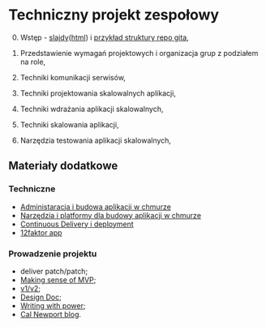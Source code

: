# Techniczny projekt zespołowy

0. Wstęp - [slajdy](00_wstep/index.pdf)([html](00_wstep)) i [przykład struktury repo gita](00_example),

1. Przedstawienie wymagań projektowych i organizacja grup z podziałem na role, 

2. Techniki komunikacji serwisów, 

3. Techniki projektowania skalowalnych aplikacji, 

4. Techniki wdrażania aplikacji skalowalnych, 

5. Techniki skalowania aplikacji, 

6. Narzędzia testowania aplikacji skalowalnych, 


## Materiały dodatkowe

### Techniczne

- [Administaracja i budowa aplikacji w chmurze](https://github.com/wojciech11/se_cloud_app_administration_and_development)
- [Narzędzia i platformy dla budowy aplikacji w chmurze](https://github.com/wojciech11/cloud_dev_tools_and_platforms)
- [Continuous Delivery i deployment ](https://github.com/wojciech11/se_continuous_delivery_and_deployment)
- [12faktor app](https://12factor.net/)

### Prowadzenie projektu

- deliver patch/patch;
- [Making sense of MVP](https://blog.crisp.se/2016/01/25/henrikkniberg/making-sense-of-mvp);
- [v1/v2](https://katemats.com/blog/lean-software-development-build-v1s-and-v2s);
- [Design Doc](https://adityarohilla.com/2022/03/22/the-system-design-template-i-use/);
- [Writing with power](https://www.amazon.com/Writing-Power-Techniques-Mastering-Process/dp/0195120183);
- [Cal Newport blog](https://www.calnewport.com/blog/).
